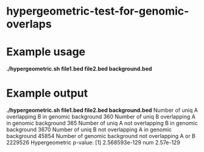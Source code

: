 # hypergeometric-test-for-genomic-overlaps

# Example usage

**./hypergeometric.sh file1.bed file2.bed background.bed**

# Example output 

**./hypergeometric.sh file1.bed file2.bed background.bed**
Number of uniq A overlapping B in genomic background 360
Number of uniq B overlapping A in genomic background 365
Number of uniq A not overlapping B in genomic background 3670
Number of uniq B not overlapping A in genomic background 45854
Number of genomic background not overlapping A or B 2229526
Hypergeometric p-value:
[1] 2.568593e-129
 num 2.57e-129

